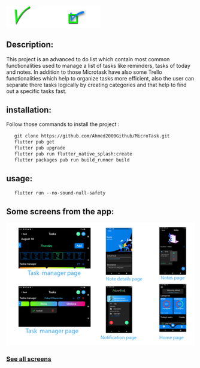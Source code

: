 

<img src="https://github.com/Ahmed2000Github/MicroTask/raw/master/assets/images/microtask_dark.png" alt="InfiniteGraph Logo" width="50%">

## Description:

This project is an advanced to do list which contain most common functionalities used to manage a list of tasks like reminders, tasks of today and notes. In addition to those Microtask have also some  Trello functionalities  which help to organize tasks more efficient, also the user can separate there tasks logically by creating categories and that help to find out a specific tasks fast.

## installation: 

Follow those commands to install the project :
   
       git clone https://github.com/Ahmed2000Github/MicroTask.git
       flutter pub get 
       flutter pub upgrade
       flutter pub run flutter_native_splash:create
       flutter packages pub run build_runner build
             
## usage:         
          
       flutter run --no-sound-null-safety
             

## Some screens from the app: 
<img src="./screens/screens.png" alt="InfiniteGraph Logo">

### [See all screens ](./screens/)
